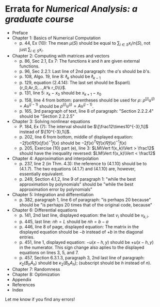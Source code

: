 # Errata for *Numerical Analysis: a graduate course*

* Preface
* Chapter 1: Basics of Numerical Computation
  * p. 44, Ex (10): The mean $\mu(S)$ should be equal to $\sum_{i\in S}x_i/n(S)$, not just $\sum_{i\in S}x_i$.
* Chapter 2: Computing with matrices and vectors
  * p. 86, Sec 2.1, Ex 7: The functions *k* and *h* are given external functions.
  * p. 96, Sec 2.2.1: Last line of 2nd paragraph: the *a*'s should be *b*'s.
  * p. 108, Algo. 19, line 8: $\ell_k$ should be $\ell_{k-1}$
  * p. 129, equation (2.4.14): The last set should be $span\\{r_0,Ar_0,...,A^k r_0\\}$.
  * p. 131, line 5: $x_k-x_0$ should be $x_{k+1}-x_0$
  * p. 158, line 4 from bottom: parentheses should be used for $\rho$: $\rho^{[j]}u^{(j)} = A u^{(j-1)}$ should be  $\rho^{(j)}u^{(j)} = A u^{(j-1)}$.
  * p. 165, 3rd paragraph of text, line 8 of paragraph: "Section 2.2.2.4" should be "Section 2.2.2.5"
* Chapter 3: Solving nonlinear equations
  * P. 184, Ex (7): The interval should be $\[\frac12\times10^{-3},1\]$ instead of $\[10^{-3},1\]$.
  * p. 202, line 6 from bottom, middle of displayed equation: $-2f(x)\nabla f(x)f(x)^{-1}f(x)$ should be $-2f(x)^T\nabla f(x)\nabla f(x)^{-1}f(x)$
  * p. 205, Exercise (10) part (e), line 3: $LM\Vert f(x_k)\Vert > \frac12$ should have the inequality reversed: $LM\Vert f(x_k)\Vert < \frac12$
* Chapter 4: Approximation and interpolation
  * p. 237, line 2 (in Thm. 4.3): the reference to (4.1.10) should be to (4.1.7). The two equations (4.1.7) and (4.1.10) are, however, essentially equivalent.
  * p. 249, Section 4.1,2, line 9 of paragraph 1: "while the best approximation by polynomials" should be "while the best approximation error by polynomials"
* Chapter 5: Integration and differentiation
  * p. 382, paragraph 1, line 6 of paragraph: "is perhaps 20 because" should be "is perhaps 20 times that of the original code, because"
* Chapter 6: Differential equations
  * p. 141, 2nd last line, displayed equation: the last $v_i$ should be $v_{k,i}$.
  * p. 445, last line: $n h = L$ should be $n h = b-a$
  * p. 446, line 8 of page, displayed equation: The matrix in the displayed equation should be $-b$ instead of $+b$ in the diagonal entries.
  * p. 451, line 1, displayed equation: $-u(x-h,y)$ should be $+u(x-h,y)$ in the numerator. This sign change also aplies to the displayed equations on lines 3, 5, and 7.
  * p. 457, Section 6.3.1.3, paragraph 3, 2nd last line of paragraph: $\kappa_2(B_h A_n)$ should be $\kappa_2(B_h A_h)$; (subscript should be $h$ instead of $n$).
* Chapter 7: Randomness
* Chapter 8: Optimization
* Appendix
* References
* Index

Let me know if you find any errors!
